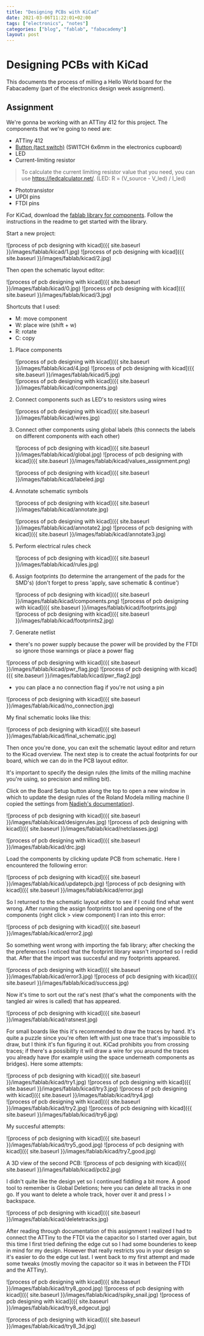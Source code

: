 ```yaml
---
title: "Designing PCBs with KiCad"
date: 2021-03-06T11:22:01+02:00
tags: ["electronics", "notes"]
categories: ["blog", "fablab", "fabacademy"]
layout: post
---
```


# Designing PCBs with KiCad
This documents the process of milling a Hello World board for the Fabacademy (part of the electronics design week assignment).

## Assignment
We're gonna be working with an ATTiny 412 for this project. The components that we're going to need are:

- ATTiny 412
- [Button (tact switch)](https://www.digikey.com/en/products/detail/omron-electronics-inc-emc-div/B3SN-3112P/60835) (SWITCH 6x6mm in the electronics cupboard)
- LED
- Current-limiting resistor 
> To calculate the current limiting resistor value that you need, you can use <https://ledcalculator.net/>. (LED: R = (V_source - V_led) / I_led)
- Phototransistor
- UPDI pins
- FTDI pins

For KiCad, download the [fablab library for components](https://gitlab.fabcloud.org/pub/libraries/electronics/kicad). Follow the instructions in the readme to get started with the library.

Start a new project:

![process of pcb designing with kicad]({{ site.baseurl }}/images/fablab/kicad/1.jpg)
![process of pcb designing with kicad]({{ site.baseurl }}/images/fablab/kicad/2.jpg)

Then open the schematic layout editor:

![process of pcb designing with kicad]({{ site.baseurl }}/images/fablab/kicad/0.jpg)
![process of pcb designing with kicad]({{ site.baseurl }}/images/fablab/kicad/3.jpg)

Shortcuts that I used:
- M: move component
- W: place wire (shift + w)
- R: rotate
- C: copy

1. Place components

    <div markdown="1" class="row-2">
    ![process of pcb designing with kicad]({{ site.baseurl }}/images/fablab/kicad/4.jpg)
    ![process of pcb designing with kicad]({{ site.baseurl }}/images/fablab/kicad/5.jpg)
    </div>
    ![process of pcb designing with kicad]({{ site.baseurl }}/images/fablab/kicad/components.jpg)

2. Connect components such as LED's to resistors using wires

    ![process of pcb designing with kicad]({{ site.baseurl }}/images/fablab/kicad/wires.jpg)

3. Connect other components using global labels (this connects the labels on different components with each other)

    ![process of pcb designing with kicad]({{ site.baseurl }}/images/fablab/kicad/global.jpg)
    ![process of pcb designing with kicad]({{ site.baseurl }}/images/fablab/kicad/values_assignment.png)

    ![process of pcb designing with kicad]({{ site.baseurl }}/images/fablab/kicad/labeled.jpg)


4. Annotate schematic symbols

    ![process of pcb designing with kicad]({{ site.baseurl }}/images/fablab/kicad/annotate.jpg)

    <div markdown="1" class="row-2">
    ![process of pcb designing with kicad]({{ site.baseurl }}/images/fablab/kicad/annotate2.jpg)
    ![process of pcb designing with kicad]({{ site.baseurl }}/images/fablab/kicad/annotate3.jpg)
    </div>

5. Perform electrical rules check

    ![process of pcb designing with kicad]({{ site.baseurl }}/images/fablab/kicad/rules.jpg)

6. Assign footprints (to determine the arrangement of the pads for the SMD's) (don't forget to press 'apply, save schematic & continue')
    <div markdown="1" class="row-2">
    ![process of pcb designing with kicad]({{ site.baseurl }}/images/fablab/kicad/components.png)
    ![process of pcb designing with kicad]({{ site.baseurl }}/images/fablab/kicad/footprints.jpg)
    </div>
    ![process of pcb designing with kicad]({{ site.baseurl }}/images/fablab/kicad/footprints2.jpg)


7. Generate netlist

- there's no power supply because the power will be provided by the FTDI so ignore those warnings or place a power flag

<div markdown="1" class="row-2">
![process of pcb designing with kicad]({{ site.baseurl }}/images/fablab/kicad/pwr_flag.jpg)
![process of pcb designing with kicad]({{ site.baseurl }}/images/fablab/kicad/pwr_flag2.jpg)
</div>

- you can place a no connection flag if you're not using a pin

![process of pcb designing with kicad]({{ site.baseurl }}/images/fablab/kicad/no_connection.jpg)

My final schematic looks like this:

![process of pcb designing with kicad]({{ site.baseurl }}/images/fablab/kicad/final_schematic.jpg)

Then once you're done, you can exit the schematic layout editor and return to the Kicad overview. The next step is to create the actual footprints for our board, which we can do in the PCB layout editor.

It's important to specify the design rules (the limits of the milling machine you're using, so precision and milling bit). 

Click on the Board Setup button along the top to open a new window in which to update the design rules of the Roland Modela milling machine (I copied the settings from [Nadieh's documentation](https://fabacademy.org/2021/labs/waag/students/nadieh-bremer/blog/week-6#design-rules)).

![process of pcb designing with kicad]({{ site.baseurl }}/images/fablab/kicad/designrules.jpg)
![process of pcb designing with kicad]({{ site.baseurl }}/images/fablab/kicad/netclasses.jpg)

![process of pcb designing with kicad]({{ site.baseurl }}/images/fablab/kicad/drc.jpg)

Load the components by clicking update PCB from schematic. Here I encountered the following error:  

![process of pcb designing with kicad]({{ site.baseurl }}/images/fablab/kicad/updatepcb.jpg)
![process of pcb designing with kicad]({{ site.baseurl }}/images/fablab/kicad/error.jpg)

So I returned to the schematic layout editor to see if I could find what went wrong. After running the assign footprints tool and opening one of the components (right click > view component) I ran into this error:

![process of pcb designing with kicad]({{ site.baseurl }}/images/fablab/kicad/error2.jpg)

So something went wrong with importing the fab library; after checking the the preferences I noticed that the footprint library wasn't imported so I redid that. After that the import was succesful and my footprints appeared.

<div markdown="1" class="row-2">
![process of pcb designing with kicad]({{ site.baseurl }}/images/fablab/kicad/error3.jpg)
![process of pcb designing with kicad]({{ site.baseurl }}/images/fablab/kicad/success.jpg)
</div>

Now it's time to sort out the rat's nest (that's what the components with the tangled air wires is called) that has appeared. 
 
 ![process of pcb designing with kicad]({{ site.baseurl }}/images/fablab/kicad/ratsnest.jpg)

For small boards like this it's recommended to draw the traces by hand. It's quite a puzzle since you're often left with just one trace that's impossible to draw, but I think it's fun figuring it out. KiCad prohibits you from crossing traces; if there's a possibility it will draw a wire for you around the traces you already have (for example using the space underneath components as bridges). Here some attempts:

<div markdown="1" class="row-3">
![process of pcb designing with kicad]({{ site.baseurl }}/images/fablab/kicad/try1.jpg)
![process of pcb designing with kicad]({{ site.baseurl }}/images/fablab/kicad/try3.jpg)
![process of pcb designing with kicad]({{ site.baseurl }}/images/fablab/kicad/try4.jpg)
</div>

<div markdown="1" class="row-2">
![process of pcb designing with kicad]({{ site.baseurl }}/images/fablab/kicad/try2.jpg)
![process of pcb designing with kicad]({{ site.baseurl }}/images/fablab/kicad/try6.jpg)
</div>

My succesful attempts:

<div markdown="1" class="row-2">
![process of pcb designing with kicad]({{ site.baseurl }}/images/fablab/kicad/try5_good.jpg)
![process of pcb designing with kicad]({{ site.baseurl }}/images/fablab/kicad/try7_good.jpg)
</div>

A 3D view of the second PCB:
![process of pcb designing with kicad]({{ site.baseurl }}/images/fablab/kicad/pcb2.jpg)

I didn't quite like the design yet so I continued fiddling a bit more. A good tool to remember is Global Deletions; here you can delete all tracks in one go. If you want to delete a whole track, hover over it and press I > backspace. 

<div markdown="1" class="row-2">
![process of pcb designing with kicad]({{ site.baseurl }}/images/fablab/kicad/deletetracks.jpg)
</div>

After reading through documentation of this assignment I realized I had to connect the ATTiny to the FTDI via the capacitor so I started over again, but this time I first tried defining the edge cut so I had some bounderies to keep in mind for my design. However that really restricts you in your design so it's easier to do the edge cut last. I went back to my first attempt and made some tweaks (mostly moving the capacitor so it was in between the FTDI and the ATTiny).

<div markdown="1" class="row-3">
![process of pcb designing with kicad]({{ site.baseurl }}/images/fablab/kicad/try8_good.jpg)
![process of pcb designing with kicad]({{ site.baseurl }}/images/fablab/kicad/spiky_snail.jpg)
![process of pcb designing with kicad]({{ site.baseurl }}/images/fablab/kicad/try8_edgecut.jpg)
</div>

![process of pcb designing with kicad]({{ site.baseurl }}/images/fablab/kicad/try8_3d.jpg)



